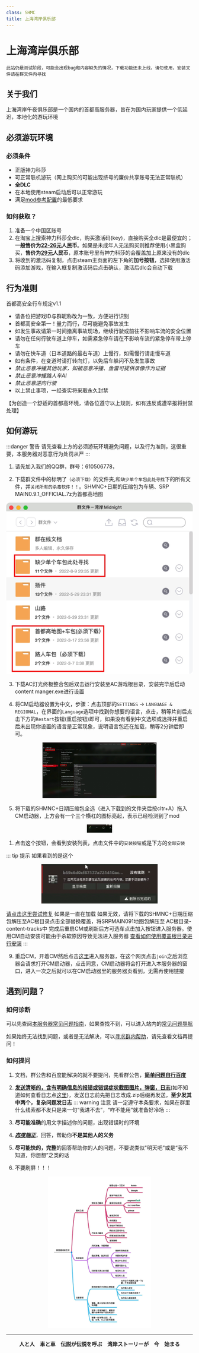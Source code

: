 ```yaml
---
class: SHMC
title: 上海湾岸俱乐部 
---
```


# 上海湾岸俱乐部
`此站仍是测试阶段，可能会出现bug和内容缺失的情况，下载功能还未上线，请勿使用，安装文件请在群文件内寻找`

## 关于我们

上海湾岸午夜俱乐部是一个国内的首都高服务器，旨在为国内玩家提供一个低延迟，本地化的游玩环境

## 必须游玩环境

### 必须条件
- 正版神力科莎
- 可正常联机游玩（网上购买的可能出现挤号的廉价共享账号无法正常联机）
- **全DLC**
- 在本地使用steam启动后可以正常游玩
- 满足[mod参考配置](../page_performance/performance_Reference.html#mod性能要求)的最低要求
### 如何获取？

1. 准备一个中国区账号
2. 在淘宝上搜索神力科莎全dlc，购买激活码(key)，直接购买全dlc是最便宜的；**一般售价为<u>22-26元</u>人民币**。如果是未成年人无法购买则推荐使用小黑盒购买，**售价为<u>29元</u>人民币**，原本账号里有神力科莎的会覆盖加上原来没有的dlc
3. 将收到的激活码复制，点击steam主页面的左下角的**加号按钮**，选择使用激活码添加游戏，在输入框复制激活码后点击确认，激活后dlc会自动下载

## 行为准则

首都高安全行车规定v1.1
- 请各位把游戏ID与群昵称改为一致，方便进行识别
- 首都高安全第一！量力而行，尽可能避免事故发生
- 如发生事故请第一时间撤离事故现场，继续行驶或前往不影响车流的安全位置 
- 请勿在任何行驶车道上停车，如需紧急停车请在不影响车流的紧急停车带上停车 
- 请勿在快车道（日本道路的最右车道）上慢行，如需慢行请走慢车道 
- 如有条件，在变道时请打转向灯，以免后车躲闪不及发生事故
- *禁止恶意冲撞其他玩家，如被恶意冲撞、鱼雷可提供录像作为证据*
- *禁止恶意冲撞路人车AI*
- *禁止恶意逆向行驶*
- 以上禁止事项，一经查实将采取永久封禁

【为创造一个舒适的首都高环境，请各位遵守以上规则，如有违反或遭举报将封禁处理】
## 如何游玩

:::danger 警告
请先查看上方的必须游玩环境避免问题，以及行为准则，这很重要，本服务器对恶意行为处罚从严
:::

<!--查看下列教程前请确保你安装有全dlc的正版神力科莎，如果没有安装请在上方查看-->

1. 请先加入我们的QQ群，群号：610506778，

2. 下载群文件中的标明了`（必须下载）`的文件夹,和`缺少单个车包此处寻找`下的所有文件，并`关闭所有的杀毒软件！！`。SHMNC+日期的压缩包为车辆、SRP MAIN0.9.1_OFFICIAL.7z为首都高地图

<div align=center> <img src="../imgs/SHMC/indexes/qq_group_files.png" alt="../imgs/SHMC/indexes/admin_xiong" style="zoom: 50%;" /> </div>

3. 下载AC灯光终极整合包后双击运行安装至AC游戏根目录，安装完毕后启动content manger.exe进行设置

4. 将CM启动器设置为中文，步骤：点击顶部的`SETTINGS` → `LANGUAGE & REGIONAL`，在界面的`Language`选项中找到你想要的语言，点击，稍等片刻后点击下方的`Restart`按钮(重启按钮)即可，如果没有看到中文选项或选择并重启后未出现你设置的语言是正常现象，说明语言包还在加载，稍等2分钟后即可。

<div align=center> <img src="../imgs/cm/error/cm_setting_lang.png" alt="cm_setting_lang" align=center; style="zoom:30%;" /> </div>


5. 将下载的SHMNC+日期压缩包全选（进入下载到的文件夹后按cltr+A）拖入CM启动器，上方会有一个三个横杠的图标亮起，表示已经检测到了mod

<div align=center> <img src="/imgs/cm/cm_install_button_enable.png" alt="/imgs/cm/cm_install_button_enable" style="zoom: 50%;" /> </div>

1. 点击这个按钮，会看到安装列表，点击文件中的`安装按钮`或是下方的`全部安装`

::: tip 提示
如果看到的是这个

<div align=center> <img src="../imgs/cm/error/cm_mod_install_connot_Identified.png" alt="../imgs/cm/error/cm_mod_install_connot_Identified" style="zoom: 50%;" /> </div>

[请点击这里尝试修复](../page_errors/error_cm.html#导入mod压缩包文件后无法识别-显示灰色和删除线和-failed)
如果是一直在加载
如果无效，请将下载的SHMNC+日期压缩包解压至AC根目录点击全部替换覆盖，将SRPMAIN091地图包解压至 AC根目录-content-tracks中
完成后重启CM或刷新后方可选车点击加入按钮进入服务器。使用CM自动安装可能由于杀软原因导致无法进入服务器 [查看如何使用覆盖根目录进行安装]()
:::

9. 重启CM，开着CM然后点击[这里](https://acstuff.ru/s/q:race/online/join?ip=124.221.83.227&httpPort=8081)进入服务器，在这个网页点击`join`之后浏览器会请求打开CM启动器，点击同意，CM启动器将会打开进入本服务器的窗口，进入一次之后就可以在CM启动器里的服务器页看到，无需再使用链接 

## 遇到问题？

### 如何诊断

可以先查阅[本服务器常见问题指南](../page_errors/error_shmc)，如果查找不到，可以进入站内的[常见问题导航](../page_errors/indexes)

如果始终无法找到问题，或者是无法解决，可以[寻求群内帮助](###如何提问)，请先查看文档再提问！
### 如何提问

1. 文档，群公告和百度能解决的就不要提问，先看群公告，**<u>简单问题自行百度</u>**

2. **<u>发送清晰的，含有明确信息的报错或错误症状截图图片，弹窗，日志</u>**(如不知道如何查看日志点[这里]())，发送日志前先把日志改成.zip后缀再发送，**至少发其中两个，复杂问题发日志**
::: warning 注意
请一定遵守本条要求，如果在群里什么线索都不发只是来一句“我进不去”，“咋不能用”就准备好冷场
:::

3. **尽可能准确**的用文字描述你的问题，出现错误时的环境

4. ***<u>态度端正</u>***，回答，帮助你**不是其他人的义务**

5. **尽可能快的，完整**的回答帮助你的人的问题，不要说类似"明天吧"或是“我不知道，你想想”之类的话

6. 不要刷屏！！！

<div align=center> <img src="../imgs/group/asking/ask_zhcn_01.jpeg" alt="../imgs/group/asking/ask_zhcn_01" style="zoom: 40%;" /> </div>

------

<div align=center> <b style="font-family: Georgia, serif;">人と人　車と車　伝説が伝説を呼ぶ　湾岸ストーリーが　今　始まる</b> </div>

<!-- ## 下载资源

###  -->